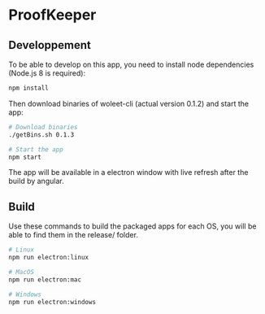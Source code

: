 # ProofKeeper

## Developpement

To be able to develop on this app, you need to install node dependencies (Node.js 8 is required):

``` bash
npm install
```

Then download binaries of woleet-cli (actual version 0.1.2) and start the app:

``` bash
# Download binaries
./getBins.sh 0.1.3

# Start the app
npm start
```

The app will be available in a electron window with live refresh after the build by angular.

## Build

Use these commands to build the packaged apps for each OS, you will be able to find them in the release/ folder.

``` bash
# Linux
npm run electron:linux

# MacOS
npm run electron:mac

# Windows
npm run electron:windows
```